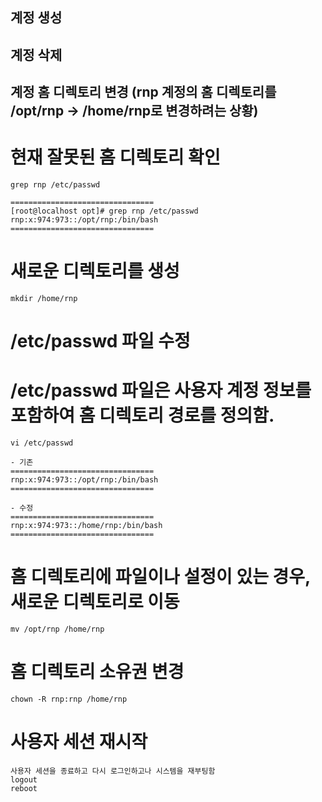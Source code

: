 ## 계정 생성



## 계정 삭제 



## 계정 홈 디렉토리 변경 (rnp 계정의 홈 디렉토리를 /opt/rnp -> /home/rnp로 변경하려는 상황)

# 현재 잘못된 홈 디렉토리 확인
    grep rnp /etc/passwd

    ================================ 
    [root@localhost opt]# grep rnp /etc/passwd
    rnp:x:974:973::/opt/rnp:/bin/bash
    ================================ 

# 새로운 디렉토리를 생성
    mkdir /home/rnp

# /etc/passwd 파일 수정
# /etc/passwd 파일은 사용자 계정 정보를 포함하여 홈 디렉토리 경로를 정의함. 
    vi /etc/passwd

    - 기존
    ================================    
    rnp:x:974:973::/opt/rnp:/bin/bash
    ================================

    - 수정
    ================================
    rnp:x:974:973::/home/rnp:/bin/bash
    ================================


# 홈 디렉토리에 파일이나 설정이 있는 경우, 새로운 디렉토리로 이동
    mv /opt/rnp /home/rnp

# 홈 디렉토리 소유권 변경
    chown -R rnp:rnp /home/rnp


# 사용자 세션 재시작
    사용자 세션을 종료하고 다시 로그인하고나 시스템을 재부팅함
    logout
    reboot 